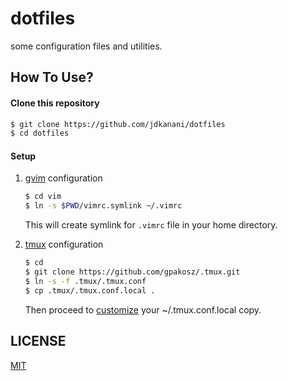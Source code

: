 dotfiles
========
some configuration files and utilities.

How To Use?
-----------

#### Clone this repository
```sh
$ git clone https://github.com/jdkanani/dotfiles
$ cd dotfiles
```
#### Setup
1. [gvim](http://www.vim.org/) configuration
    ````sh
    $ cd vim
    $ ln -s $PWD/vimrc.symlink ~/.vimrc
    ````
    This will create symlink for `.vimrc` file in your home directory.

2. [tmux](http://tmux.sourceforge.net/) configuration
    ````sh
    $ cd
    $ git clone https://github.com/gpakosz/.tmux.git
    $ ln -s -f .tmux/.tmux.conf
    $ cp .tmux/.tmux.conf.local .
    ````
    Then proceed to [customize](https://github.com/gpakosz/.tmux#enabling-the-powerline-look) your ~/.tmux.conf.local copy.

LICENSE
-------

[MIT](http://opensource.org/licenses/MIT)
